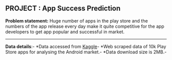 ## PROJECT : App Success Prediction
**Problem statement:**  Huge number of apps in the play store and the numbers of the app release every day make it quite competitive for                           the app developers to get app popular and successful in market.
***
**Data details**:-
*Data accessed from [Kaggle](https://www.kaggle.com/lava18/google-play-store-apps)-
*Web scraped data of 10k Play Store apps for analysing the Android market.-
*Data download size is 2MB.-
